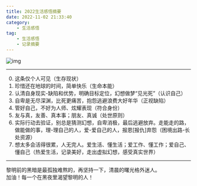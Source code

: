```yaml
---
title: 2022生活感悟摘要
date: 2022-11-02 21:33:40
category:
    - 生活感悟
tag:
    - 生活感悟
    - 记录摘要
---
```



![img](https://www.m1yellow.cn/doc-img/2022%E7%94%9F%E6%B4%BB%E6%84%9F%E6%82%9F%E6%91%98%E8%A6%81.assets/batman-cat.jpg)

------------------------------
0. 这条仅个人可见（生存现状）
1. 珍惜还在地球的时间，简单快乐（生命本能）
2. 认清自身现实-缺陷和优势，明确目标定位，幻想做梦“见光死”（认识自己）
3. 自卑是无尽深渊，比死更痛苦，抱怨逃避浪费大好年华（正视缺陷）
4. 管好自己，不好为人师、炫耀表现（符合身份）
5. 友与真，友善、真本事；朋友、真诚（处世原则）
6. 实际行动去验证，别总是猜测幻想，自卑消极，最后逃避放弃。走能走的路，做能做的事，理-理自己的人，爱-爱自己的人，报恩[报仇]弃怨（困境出路-长处资源）
7. 想太多会活得很累，人无完人。爱生活、懂生活；爱工作、懂工作；爱自己、懂自己（热爱生活，记录美好，走出虚拟幻想，感受真实世界）
------------------------------
黎明前的黑暗是最孤独难熬的，再坚持一下，清晨的曙光格外迷人。<br/>
加油！每一个在黑夜里渴望黎明的人！
